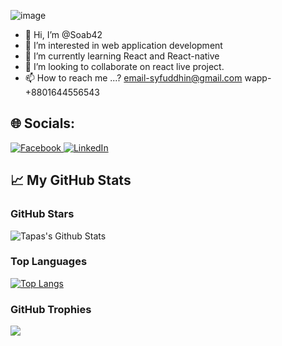 ![image](https://github.com/Soab42/Soab42/assets/108150913/612f7b48-5f33-4c58-a5d3-c57c16a79e80)



- 👋 Hi, I’m @Soab42
- 👀 I’m interested in web application development
- 🌱 I’m currently learning React and React-native
- 💞️ I’m looking to collaborate on react live project.
- 📫 How to reach me ...? email-syfuddhin@gmail.com wapp-+8801644556543

<h2 class="heading-element" dir="auto">🌐 Socials:</h2>
<p dir="auto">
  <a href="https://web.facebook.com/syfuddhin" rel="nofollow">
    <img src="https://camo.githubusercontent.com/5534f7b32c55c00965b67f347e15bda0416fece606df5265b87bfaa3509fe31c/68747470733a2f2f696d672e736869656c64732e696f2f62616467652f46616365626f6f6b2d2532333138373746322e7376673f6c6f676f3d46616365626f6f6b266c6f676f436f6c6f723d7768697465" alt="Facebook" data-canonical-src="https://img.shields.io/badge/Facebook-%231877F2.svg?logo=Facebook&amp;logoColor=white" style="max-width: 100%;">
  </a> 
  <a href="https://www.linkedin.com/in/soab-mahmud-4a202787" rel="nofollow">
    <img src="https://camo.githubusercontent.com/d94940866c98cb4fca5783c4e8ac95776d2f52df6bbf3d5ab9e30d76836f30ae/68747470733a2f2f696d672e736869656c64732e696f2f62616467652f4c696e6b6564496e2d2532333030373742352e7376673f6c6f676f3d6c696e6b6564696e266c6f676f436f6c6f723d7768697465" alt="LinkedIn" data-canonical-src="https://img.shields.io/badge/LinkedIn-%230077B5.svg?logo=linkedin&amp;logoColor=white" style="max-width: 100%;">
  </a> 
<!--   <a href="https://twitter.com/arifulislam5577" rel="nofollow">
      <img src="https://camo.githubusercontent.com/2fc85cf3646091660daac9224ef6fcc91f25fbbf6cc729740256a6063183f5b3/68747470733a2f2f696d672e736869656c64732e696f2f62616467652f547769747465722d2532333144413146322e7376673f6c6f676f3d54776974746572266c6f676f436f6c6f723d7768697465" alt="Twitter" data-canonical-src="https://img.shields.io/badge/Twitter-%231DA1F2.svg?logo=Twitter&amp;logoColor=white" style="max-width: 100%;">
  </a> -->
</p>


## 📈 My GitHub Stats
### GitHub Stars

![Tapas's Github Stats](https://github-readme-stats.vercel.app/api?username=soab42&show_icons=true&theme=radical)

### Top Languages

[![Top Langs](https://github-readme-stats.vercel.app/api/top-langs/?username=soab42&layout=compact)](https://github.com/anuraghazra/github-readme-stats)


### GitHub Trophies

<img src="https://github-profile-trophy.vercel.app/?username=soab42&theme=juicyfresh&no-bg=true" />





